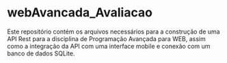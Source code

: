 # webAvancada_Avaliacao
Este repositório contém os arquivos necessários para a construção de uma API Rest para a disciplina de Programação Avançada para WEB, assim como a integração da API com uma interface mobile e conexão com um banco de dados SQLite.
